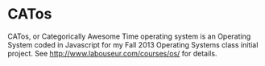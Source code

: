CATos
============
CATos, or Categorically Awesome Time operating system is an Operating System coded in Javascript for my 
Fall 2013 Operating Systems class initial project.
See http://www.labouseur.com/courses/os/ for details.
